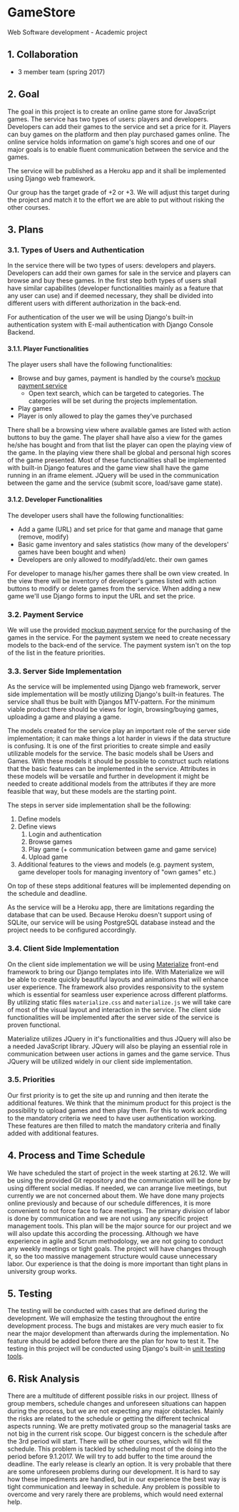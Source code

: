 ﻿# GameStore
Web Software development - Academic project

## 1. Collaboration
* 3 member team (spring 2017)

## 2. Goal

The goal in this project is to create an online game store for JavaScript games. The service has two types of users: players and developers. Developers can add their games to the service and set a price for it. Players can buy games on the platform and then play purchased games online. The online service holds information on game's high scores and one of our major goals is to enable fluent communication between the service and the games.

The service will be published as a Heroku app and it shall be implemented using Django web framework. 

Our group has the target grade of +2 or +3. We will adjust this target during the project and match it to the effort we are able to put without risking the other courses. 

## 3. Plans

### 3.1. Types of Users and Authentication
In the service there will be two types of users: developers and players. Developers can add their own games for sale in the service and players can browse and buy these games. In the first step both types of users shall have similar capabilites (developer functionalities mainly as a feature that any user can use) and if deemed necessary, they shall be divided into different users with different authorization in the back-end.

For authentication of the user we will be using Django's built-in authentication system with E-mail authentication with Django Console Backend.

#### 3.1.1. Player Functionalities
The player users shall have the following functionalities:

* Browse and buy games, payment is handled by the course’s [mockup payment service](http://payments.webcourse.niksula.hut.fi/)
	* Open text search, which can be targeted to categories. The categories will be set during the projects implementation.
* Play games
* Player is only allowed to play the games they’ve purchased

There shall be a browsing view where available games are listed with action buttons to buy the game. The player shall have also a view for the games he/she has bought and from that list the player can open the playing view of the game. In the playing view there shall be global and personal high scores of the game presented. Most of these functionalities shall be implemented with built-in Django features and the game view shall have the game running in an iframe element. JQuery will be used in the communication between the game and the service (submit score, load/save game state). 


#### 3.1.2. Developer Functionalities
The developer users shall have the following functionalities:

* Add a game (URL) and set price for that game and manage that game (remove, modify)
* Basic game inventory and sales statistics (how many of the developers' games have been bought and when)
* Developers are only allowed to modify/add/etc. their own games

For developer to manage his/her games there shall be own view created. In the view there will be inventory of developer's games listed with action buttons to modify or delete games from the service. When adding a new game we'll use Django forms to input the URL and set the price.

### 3.2. Payment Service
We will use the provided [mockup payment service](http://payments.webcourse.niksula.hut.fi/) for the purchasing of the games in the service. For the payment system we need to create necessary models to the back-end of the service. The payment system isn't on the top of the list in the feature priorities.

### 3.3. Server Side Implementation
As the service will be implemented using Django web framework, server side implementation will be mostly utilizing Django's built-in features. The service shall thus be built with Djangos MTV-pattern. For the minimum viable product there should be views for login, browsing/buying games, uploading a game and playing a game.

The models created for the service play an important role of the server side implementation; it can make things a lot harder in views if the data structure is confusing. It is one of the first priorities to create simple and easily utilizable models for the service. The basic models shall be Users and Games. With these models it should be possible to construct such relations that the basic features can be implemented in the service. Attributes in these models will be versatile and further in development it might be needed to create additional models from the attributes if they are more feasible that way, but these models are the starting point.

The steps in server side implementation shall be the following:

1. Define models
2. Define views
	1. Login and authentication
	2. Browse games
	3. Play game (+ communication between game and game service)
	4. Upload game
3. Additional features to the views and models (e.g. payment system, game developer tools for managing inventory of "own games" etc.)

On top of these steps additional features will be implemented depending on the schedule and deadline.

As the service will be a Heroku app, there are limitations regarding the database that can be used. Because Heroku doesn't support using of SQLite, our service will be using PostgreSQL database instead and the project needs to be configured accordingly. 

### 3.4. Client Side Implementation
On the client side implementation we will be using [Materialize](http://materializecss.com/) front-end framework to bring our Django templates into life. With Materialize we will be able to create quickly beautiful layouts and animations that will enhance user experience. The framework also provides responsivity to the system which is essential for seamless user experience across different platforms. By utilizing static files `materialize.css` and `materialize.js` we will take care of most of the visual layout and interaction in the service. The client side functionalities will be implemented after the server side of the service is proven functional.

Materialize utilizes JQuery in it's functionalities and thus JQuery will also be a needed JavaScript library. JQuery will also be playing an essential role in communication between user actions in games and the game service. Thus JQuery will be utilized widely in our client side implementation.

### 3.5. Priorities
Our first priority is to get the site up and running and then iterate the additional features. We think that the minimum product for this project is the possibility to upload games and then play them. For this to work according to the mandatory criteria we need to have user authentication working. These features are then filled to match the mandatory criteria and finally added with additional features. 

## 4. Process and Time Schedule
We have scheduled the start of project in the week starting at 26.12. We will be using the provided Git repository and the communication will be done by using different social medias. If needed, we can arrange live meetings, but currently we are not concerned about them. We have done many projects online previously and because of our schedule differences, it is more convenient to not force face to face meetings. The primary division of labor is done by communication and we are not using any specific project management tools. This plan will be the major source for our project and we will also update this according the processing.
Although we have experience in agile and Scrum methodology, we are not going to conduct any weekly meetings or tight goals. The project will have changes through it, so the too massive management structure would cause unnecessary labor. Our experience is that the doing is more important than tight plans in university group works.

## 5. Testing
The testing will be conducted with cases that are defined during the development. We will emphasize the testing throughout the entire development process. The bugs and mistakes are very much easier to fix near the major development than afterwards during the implementation. No feature should be added before there are the plan for how to test it. The testing in this project will be conducted using Django's built-in [unit testing tools](https://docs.djangoproject.com/en/1.10/topics/testing/overview/).

## 6. Risk Analysis
There are a multitude of different possible risks in our project. Illness of group members, schedule changes and unforeseen situations can happen during the process, but we are not expecting any major obstacles. Mainly the risks are related to the schedule or getting the different technical aspects running. We are pretty motivated group so the managerial tasks are not big in the current risk scope.
Our biggest concern is the schedule after the 3rd period will start. There will be other courses, which will fill the schedule. This problem is tackled by scheduling most of the doing into the period before 9.1.2017. We will try to add buffer to the time around the deadline. The early release is clearly an option.
It is very probable that there are some unforeseen problems during our development. It is hard to say how these impediments are handled, but in our experience the best way is tight communication and leeway in schedule. Any problem is possible to overcome and very rarely there are problems, which would need external help.
 

